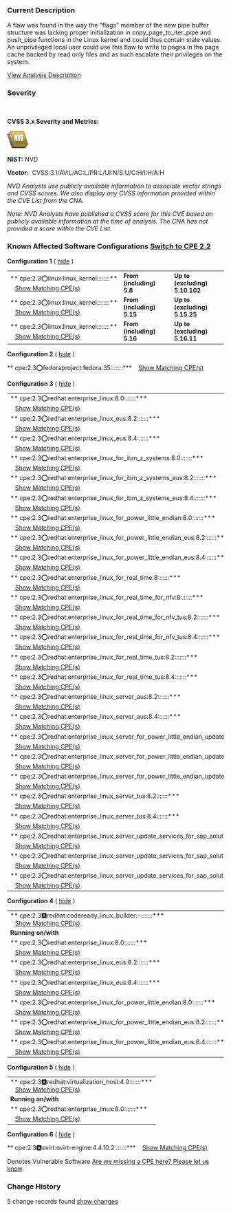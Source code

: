 ### Current Description

A flaw was found in the way the "flags" member of the new pipe buffer structure was lacking proper initialization in copy\_page\_to\_iter\_pipe and push_pipe functions in the Linux kernel and could thus contain stale values. An unprivileged local user could use this flaw to write to pages in the page cache backed by read only files and as such escalate their privileges on the system.

<a id="showVulnAnalysis"></a>[View Analysis Description](#vulnCurrentDescriptionTitle)

### Severity

 

**CVSS 3.x Severity and Metrics:**

<img width="50" height="40" src="../_resources/NVD_NVD_Stack_Plain_816b2ead32b64ce58d4026c9a8f79e.svg"/>

**NIST:** NVD

**Vector:**  CVSS:3.1/AV:L/AC:L/PR:L/UI:N/S:U/C:H/I:H/A:H

<a id="cvss3FootNoteSection"></a>*NVD Analysts use publicly available information to associate vector strings and CVSS scores. We also display any CVSS information provided within the CVE List from the CNA.*

*Note: NVD Analysts have published a CVSS score for this CVE based on publicly available information at the time of analysis. The CNA has not provided a score within the CVE List.*

### Known Affected Software Configurations <a id="toggleCpeVersion"></a>[Switch to CPE 2.2](#vulnConfigurationsArea)

**Configuration 1** ( <a id="toggle-configuration-1"></a>[hide](#toggleConfig1) )

|     |     |     |
| --- | --- | --- |
| ** cpe:2.3:o:linux:linux_kernel:*:*:*:*:*:*:*:***<br>   [Show Matching CPE(s)](#range-7731582) | **From (including)<br>5.8** | **Up to (excluding)<br>5.10.102** |
| ** cpe:2.3:o:linux:linux_kernel:*:*:*:*:*:*:*:***<br>   [Show Matching CPE(s)](#range-7731583) | **From (including)<br>5.15** | **Up to (excluding)<br>5.15.25** |
| ** cpe:2.3:o:linux:linux_kernel:*:*:*:*:*:*:*:***<br>   [Show Matching CPE(s)](#range-7731584) | **From (including)<br>5.16** | **Up to (excluding)<br>5.16.11** |

**Configuration 2** ( <a id="toggle-configuration-2"></a>[hide](#toggleConfig2) )

** cpe:2.3:o:fedoraproject:fedora:35:*:*:*:*:*:*:***
   [Show Matching CPE(s)](#match-7731585)

**Configuration 3** ( <a id="toggle-configuration-3"></a>[hide](#toggleConfig3) )

|     |
| --- |
| ** cpe:2.3:o:redhat:enterprise_linux:8.0:*:*:*:*:*:*:***<br>   [Show Matching CPE(s)](#match-7731586) |     |     |
| ** cpe:2.3:o:redhat:enterprise\_linux\_eus:8.2:*:*:*:*:*:*:***<br>   [Show Matching CPE(s)](#match-7731587) |     |     |
| ** cpe:2.3:o:redhat:enterprise\_linux\_eus:8.4:*:*:*:*:*:*:***<br>   [Show Matching CPE(s)](#match-7731588) |     |     |
| ** cpe:2.3:o:redhat:enterprise\_linux\_for\_ibm\_z_systems:8.0:*:*:*:*:*:*:***<br>   [Show Matching CPE(s)](#match-7731589) |     |     |
| ** cpe:2.3:o:redhat:enterprise\_linux\_for\_ibm\_z\_systems\_eus:8.2:*:*:*:*:*:*:***<br>   [Show Matching CPE(s)](#match-7731590) |     |     |
| ** cpe:2.3:o:redhat:enterprise\_linux\_for\_ibm\_z\_systems\_eus:8.4:*:*:*:*:*:*:***<br>   [Show Matching CPE(s)](#match-7731591) |     |     |
| ** cpe:2.3:o:redhat:enterprise\_linux\_for\_power\_little_endian:8.0:*:*:*:*:*:*:***<br>   [Show Matching CPE(s)](#match-7731592) |     |     |
| ** cpe:2.3:o:redhat:enterprise\_linux\_for\_power\_little\_endian\_eus:8.2:*:*:*:*:*:*:***<br>   [Show Matching CPE(s)](#match-7731593) |     |     |
| ** cpe:2.3:o:redhat:enterprise\_linux\_for\_power\_little\_endian\_eus:8.4:*:*:*:*:*:*:***<br>   [Show Matching CPE(s)](#match-7731594) |     |     |
| ** cpe:2.3:o:redhat:enterprise\_linux\_for\_real\_time:8:*:*:*:*:*:*:***<br>   [Show Matching CPE(s)](#match-7731595) |     |     |
| ** cpe:2.3:o:redhat:enterprise\_linux\_for\_real\_time\_for\_nfv:8:*:*:*:*:*:*:***<br>   [Show Matching CPE(s)](#match-7731596) |     |     |
| ** cpe:2.3:o:redhat:enterprise\_linux\_for\_real\_time\_for\_nfv_tus:8.2:*:*:*:*:*:*:***<br>   [Show Matching CPE(s)](#match-7731597) |     |     |
| ** cpe:2.3:o:redhat:enterprise\_linux\_for\_real\_time\_for\_nfv_tus:8.4:*:*:*:*:*:*:***<br>   [Show Matching CPE(s)](#match-7731598) |     |     |
| ** cpe:2.3:o:redhat:enterprise\_linux\_for\_real\_time_tus:8.2:*:*:*:*:*:*:***<br>   [Show Matching CPE(s)](#match-7731599) |     |     |
| ** cpe:2.3:o:redhat:enterprise\_linux\_for\_real\_time_tus:8.4:*:*:*:*:*:*:***<br>   [Show Matching CPE(s)](#match-7731600) |     |     |
| ** cpe:2.3:o:redhat:enterprise\_linux\_server_aus:8.2:*:*:*:*:*:*:***<br>   [Show Matching CPE(s)](#match-7731601) |     |     |
| ** cpe:2.3:o:redhat:enterprise\_linux\_server_aus:8.4:*:*:*:*:*:*:***<br>   [Show Matching CPE(s)](#match-7731602) |     |     |
| ** cpe:2.3:o:redhat:enterprise\_linux\_server\_for\_power\_little\_endian\_update\_services\_for\_sap_solutions:8.1:*:*:*:*:*:*:***<br>   [Show Matching CPE(s)](#match-7731603) |     |     |
| ** cpe:2.3:o:redhat:enterprise\_linux\_server\_for\_power\_little\_endian\_update\_services\_for\_sap_solutions:8.2:*:*:*:*:*:*:***<br>   [Show Matching CPE(s)](#match-7731604) |     |     |
| ** cpe:2.3:o:redhat:enterprise\_linux\_server\_for\_power\_little\_endian\_update\_services\_for\_sap_solutions:8.4:*:*:*:*:*:*:***<br>   [Show Matching CPE(s)](#match-7731605) |     |     |
| ** cpe:2.3:o:redhat:enterprise\_linux\_server_tus:8.2:*:*:*:*:*:*:***<br>   [Show Matching CPE(s)](#match-7731606) |     |     |
| ** cpe:2.3:o:redhat:enterprise\_linux\_server_tus:8.4:*:*:*:*:*:*:***<br>   [Show Matching CPE(s)](#match-7731608) |     |     |
| ** cpe:2.3:o:redhat:enterprise\_linux\_server\_update\_services\_for\_sap_solutions:8.1:*:*:*:*:*:*:***<br>   [Show Matching CPE(s)](#match-7731609) |     |     |
| ** cpe:2.3:o:redhat:enterprise\_linux\_server\_update\_services\_for\_sap_solutions:8.2:*:*:*:*:*:*:***<br>   [Show Matching CPE(s)](#match-7731610) |     |     |
| ** cpe:2.3:o:redhat:enterprise\_linux\_server\_update\_services\_for\_sap_solutions:8.4:*:*:*:*:*:*:***<br>   [Show Matching CPE(s)](#match-7731611) |     |     |

**Configuration 4** ( <a id="toggle-configuration-4"></a>[hide](#toggleConfig4) )

|     |
| --- |
| ** cpe:2.3:a:redhat:codeready\_linux\_builder:-:*:*:*:*:*:*:***<br>   [Show Matching CPE(s)](#match-7731607) |     |     |
| **Running on/with** |     |     |
| ** cpe:2.3:o:redhat:enterprise_linux:8.0:*:*:*:*:*:*:***<br>   [Show Matching CPE(s)](#match-7731614) |     |     |
| ** cpe:2.3:o:redhat:enterprise\_linux\_eus:8.2:*:*:*:*:*:*:***<br>   [Show Matching CPE(s)](#match-7731615) |     |     |
| ** cpe:2.3:o:redhat:enterprise\_linux\_eus:8.4:*:*:*:*:*:*:***<br>   [Show Matching CPE(s)](#match-7731616) |     |     |
| ** cpe:2.3:o:redhat:enterprise\_linux\_for\_power\_little_endian:8.0:*:*:*:*:*:*:***<br>   [Show Matching CPE(s)](#match-7731617) |     |     |
| ** cpe:2.3:o:redhat:enterprise\_linux\_for\_power\_little\_endian\_eus:8.2:*:*:*:*:*:*:***<br>   [Show Matching CPE(s)](#match-7731618) |     |     |
| ** cpe:2.3:o:redhat:enterprise\_linux\_for\_power\_little\_endian\_eus:8.4:*:*:*:*:*:*:***<br>   [Show Matching CPE(s)](#match-7731619) |     |     |

**Configuration 5** ( <a id="toggle-configuration-5"></a>[hide](#toggleConfig5) )

|     |
| --- |
| ** cpe:2.3:a:redhat:virtualization_host:4.0:*:*:*:*:*:*:***<br>   [Show Matching CPE(s)](#match-7731612) |     |     |
| **Running on/with** |     |     |
| ** cpe:2.3:o:redhat:enterprise_linux:8.0:*:*:*:*:*:*:***<br>   [Show Matching CPE(s)](#match-7731613) |     |     |

**Configuration 6** ( <a id="toggle-configuration-6"></a>[hide](#toggleConfig6) )

** cpe:2.3:a:ovirt:ovirt-engine:4.4.10.2:*:*:*:*:*:*:***
   [Show Matching CPE(s)](#match-7731620)

Denotes Vulnerable Software
[Are we missing a CPE here? Please let us know](mailto:cpe_dictionary@nist.gov).

### Change History

5 change records found <a id="changeHistoryToggle"></a>[show changes](#VulnChangeHistorySection)